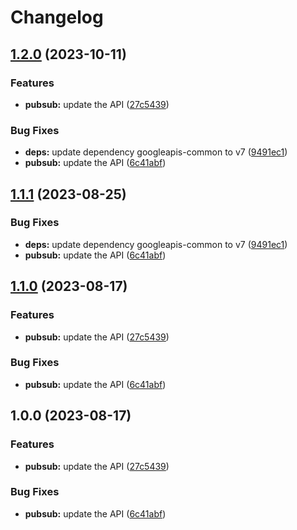 # Changelog

## [1.2.0](https://github.com/googleapis/google-api-nodejs-client/compare/pubsub-v1.1.1...pubsub-v1.2.0) (2023-10-11)


### Features

* **pubsub:** update the API ([27c5439](https://github.com/googleapis/google-api-nodejs-client/commit/27c5439336439b9e590e0f7005d6c4669faad288))


### Bug Fixes

* **deps:** update dependency googleapis-common to v7 ([9491ec1](https://github.com/googleapis/google-api-nodejs-client/commit/9491ec1cdc3c413e7d73edcfcd59cf5c28a7c855))
* **pubsub:** update the API ([6c41abf](https://github.com/googleapis/google-api-nodejs-client/commit/6c41abf474c9b4447f76ad4d73ff7c59eabaa2d7))

## [1.1.1](https://github.com/googleapis/google-api-nodejs-client/compare/pubsub-v1.1.0...pubsub-v1.1.1) (2023-08-25)


### Bug Fixes

* **deps:** update dependency googleapis-common to v7 ([9491ec1](https://github.com/googleapis/google-api-nodejs-client/commit/9491ec1cdc3c413e7d73edcfcd59cf5c28a7c855))
* **pubsub:** update the API ([6c41abf](https://github.com/googleapis/google-api-nodejs-client/commit/6c41abf474c9b4447f76ad4d73ff7c59eabaa2d7))

## [1.1.0](https://github.com/googleapis/google-api-nodejs-client/compare/pubsub-v1.0.0...pubsub-v1.1.0) (2023-08-17)


### Features

* **pubsub:** update the API ([27c5439](https://github.com/googleapis/google-api-nodejs-client/commit/27c5439336439b9e590e0f7005d6c4669faad288))


### Bug Fixes

* **pubsub:** update the API ([6c41abf](https://github.com/googleapis/google-api-nodejs-client/commit/6c41abf474c9b4447f76ad4d73ff7c59eabaa2d7))

## 1.0.0 (2023-08-17)


### Features

* **pubsub:** update the API ([27c5439](https://github.com/googleapis/google-api-nodejs-client/commit/27c5439336439b9e590e0f7005d6c4669faad288))


### Bug Fixes

* **pubsub:** update the API ([6c41abf](https://github.com/googleapis/google-api-nodejs-client/commit/6c41abf474c9b4447f76ad4d73ff7c59eabaa2d7))
